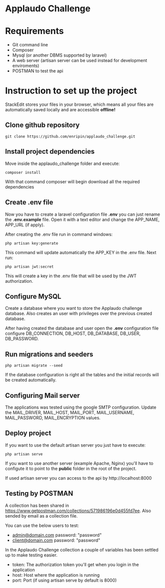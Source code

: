 # Applaudo Challenge

# Requirements

 - Git command line
 - Composer
 - Mysql (or another DBMS supported by laravel)
 - A web server (artisan server can be used instead for development enviroments)
 - POSTMAN to test the api

# Instruction to set up the project

StackEdit stores your files in your browser, which means all your files are automatically saved locally and are accessible **offline!**

## Clone github repository

    git clone https://github.com/enripin/applaudo_challenge.git

## Install project dependencies

Move inside the applaudo_challenge folder and execute:

    composer install

With that command composer will begin download all the required dependencies

## Create .env file

Now you have to create a laravel configuration file **.env** you can just rename the **.env.example** file. Open it with a text editor and change the APP_NAME, APP_URL (if apply).

After creating the .env file run in command windows:

    php artisan key:generate

This command will update automatically the APP_KEY in the .env file. Next run:

    php artisan jwt:secret

This will create a key in the .env file that will be used by the JWT authorization.

## Configure MySQL 

Create a database where you want to store the Applaudo challenge database. Also creates an user with privileges over the previous created database.

After having created the database and user open the **.env** configuration file configure DB_CONNECTION, DB_HOST, DB_DATABASE, DB_USER, DB_PASSWORD.

## Run migrations and seeders

    php artisan migrate --seed

If the database configuration is right all the tables and the initial records will be created automatically.

## Configuring Mail server

The applications was tested using the google SMTP configuration. Update the MAIL_DRIVER, MAIL_HOST, MAIL_PORT, MAIL_USERNAME, MAIL_PASSWORD, MAIL_ENCRYPTION values.

## Deploy project

If you want to use the default artisan server you just have to execute:

    php artisan serve

If you want to use another server (example Apache, Nginx) you'll have to configute it to point to the **public** folder in the root of the project.

If used artisan server you can access to the api by http://localhost:8000

## Testing by POSTMAN

A collection has been shared in https://www.getpostman.com/collections/571986196e0d455fd7ee. Also sended by email as a collection file.

You can use the below users to test:

 - admin@domain.com password: "password"
 - client@domain.com password: "password"

In the Applaudo Challenge collection a couple of variables has been settled up to make testing easier.

 - token: The authorization token you'll get when you login in the application
 - host: Host where the application is running
 - port: Port (if using artisan serve by default is 8000)
